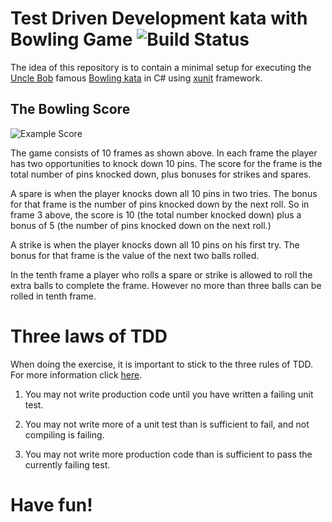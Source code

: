 # Test Driven Development kata with Bowling Game ![Build Status](https://travis-ci.org/tavisca-bootcamp/tdd-basics.svg?branch=master)

The idea of this repository is to contain a minimal setup for executing the [Uncle Bob][1] famous [Bowling kata][2] in C# using [xunit][3] framework.

## The Bowling Score

![Example Score](bowlingTotalScoresheet_example.png)

The game consists of 10 frames as shown above.  In each frame the player has
two opportunities to knock down 10 pins.  The score for the frame is the total
number of pins knocked down, plus bonuses for strikes and spares.

A spare is when the player knocks down all 10 pins in two tries.  The bonus for
that frame is the number of pins knocked down by the next roll.  So in frame 3
above, the score is 10 (the total number knocked down) plus a bonus of 5 (the
number of pins knocked down on the next roll.)

A strike is when the player knocks down all 10 pins on his first try.  The bonus
for that frame is the value of the next two balls rolled.

In the tenth frame a player who rolls a spare or strike is allowed to roll the extra
balls to complete the frame.  However no more than three balls can be rolled in
tenth frame.

# Three laws of TDD

When doing the exercise, it is important to stick to the three rules of TDD. For more information click [here][4].

1. You may not write production code until you have written a failing unit test.

2. You may not write more of a unit test than is sufficient to fail, and not compiling is failing.

3. You may not write more production code than is sufficient to pass the currently failing test.

# Have fun!

[1]: https://twitter.com/unclebobmartin
[2]: http://butunclebob.com/ArticleS.UncleBob.TheBowlingGameKata
[3]: https://xunit.net/
[4]: http://butunclebob.com/ArticleS.UncleBob.TheThreeRulesOfTdd